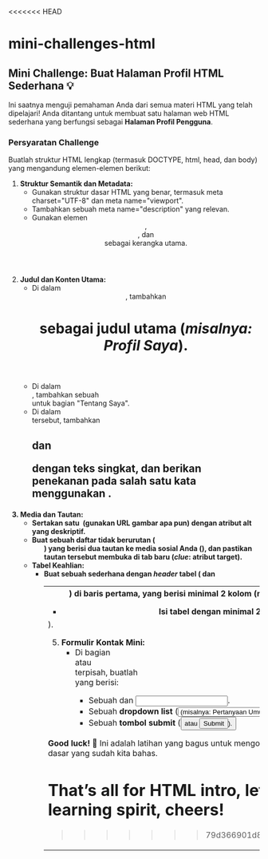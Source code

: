 <<<<<<< HEAD
# mini-challenges-html

## Mini Challenge: Buat Halaman Profil HTML Sederhana 💡

Ini saatnya menguji pemahaman Anda dari semua materi HTML yang telah dipelajari! Anda ditantang untuk membuat satu halaman web HTML sederhana yang berfungsi sebagai **Halaman Profil Pengguna**.

### Persyaratan Challenge

Buatlah struktur HTML lengkap (termasuk DOCTYPE, html, head, dan body) yang mengandung elemen-elemen berikut:

1. **Struktur Semantik dan Metadata:**
   - Gunakan struktur dasar HTML yang benar, termasuk meta charset="UTF-8" dan meta name="viewport".
   - Tambahkan sebuah meta name="description" yang relevan.
   - Gunakan elemen <header>, <main>, dan <footer> sebagai kerangka utama.
2. **Judul dan Konten Utama:**
   - Di dalam <header>, tambahkan <h1> sebagai judul utama (_misalnya: Profil Saya_).
   - Di dalam <main>, tambahkan sebuah <section> untuk bagian "Tentang Saya".
   - Di dalam <section> tersebut, tambahkan <h2> dan <p> dengan teks singkat, dan berikan penekanan pada salah satu kata menggunakan <strong>.
3. **Media dan Tautan:**
   - Sertakan satu <img> (gunakan URL gambar apa pun) dengan atribut alt yang deskriptif.
   - Buat sebuah daftar tidak berurutan (<ul>) yang berisi dua tautan ke media sosial Anda (<a>), dan pastikan tautan tersebut **membuka di tab baru** (_clue_: atribut target).
4. **Tabel Keahlian:**
   - Buat sebuah <table> sederhana dengan _header_ tabel (<th>) di baris pertama, yang berisi minimal 2 kolom (misalnya: **Keahlian** dan **Tingkat**).

- Isi tabel dengan minimal 2 baris data (<tr> dan <td>).

5. **Formulir Kontak Mini:**
   - Di bagian <footer> atau <section> terpisah, buatlah <form> yang berisi:
     - Sebuah <label> dan <input type="email">.
     - Sebuah **dropdown list** (<select>) untuk memilih "Tujuan Kontak" dengan minimal 3 <option> (misalnya: _Pertanyaan Umum, Kerja Sama, Umpan Balik_).
     - Sebuah **tombol submit** (<button type="submit"> atau <input type="submit">).

**Good luck!** 🎉 Ini adalah latihan yang bagus untuk mengonsolidasikan semua konsep HTML dasar yang sudah kita bahas.

That’s all for HTML intro, let’s keep our learning spirit, cheers!
=======

>>>>>>> 79d366901d819d0610a344f388181c596fb2a24b
